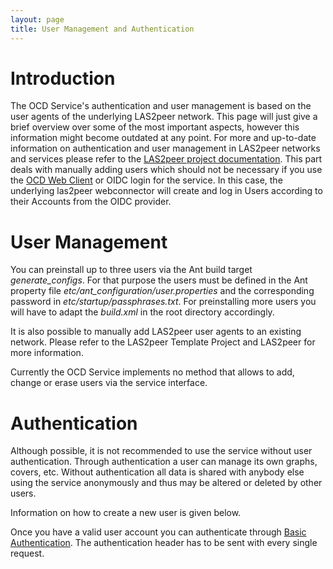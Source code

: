 ```yaml
---
layout: page
title: User Management and Authentication
---
```


# Introduction
The OCD Service's authentication and user management is based on the user agents of the underlying LAS2peer network. This page will just give a brief overview over some of the most important aspects, however this information might become outdated at any point. For more and up-to-date information on authentication and user management in LAS2peer networks and services please refer to the [LAS2peer project documentation](https://github.com/rwth-acis/las2peer-template-project/wiki/WebConnector%3A-Request-Authentication).
This part deals with manually adding users which should not be necessary if you use the [OCD Web Client](https://github.com/rwth-acis/OCD-Web-Client) or OIDC login for the service. In this case, the underlying las2peer webconnector will create and log in Users according to their Accounts from the OIDC provider.

# User Management

You can preinstall up to three users via the Ant build target _generate_configs_. For that purpose the users must be defined in the Ant property file _etc/ant_configuration/user.properties_ and the corresponding password in _etc/startup/passphrases.txt_. For preinstalling more users you will have to adapt the _build.xml_ in the root directory accordingly.

It is also possible to manually add LAS2peer user agents to an existing network. Please refer to the LAS2peer Template Project and LAS2peer for more information.

Currently the OCD Service implements no method that allows to add, change or erase users via the service interface.

# Authentication

Although possible, it is not recommended to use the service without user authentication. Through authentication a user can manage its own graphs, covers, etc. Without authentication all data is shared with anybody else using the service anonymously and thus may be altered or deleted by other users.

Information on how to create a new user is given below.

Once you have a valid user account you can authenticate through [Basic Authentication](http://en.wikipedia.org/wiki/Basic_access_authentication). The authentication header has to be sent with every single request.
